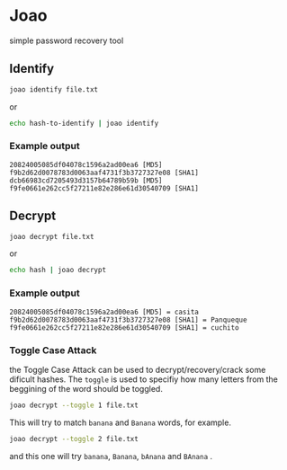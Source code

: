 # Joao
simple password recovery tool

## Identify

```sh
joao identify file.txt
```

or

```sh
echo hash-to-identify | joao identify
```

### Example output

```
20824005085df04078c1596a2ad00ea6 [MD5]
f9b2d62d0078783d0063aaf4731f3b3727327e08 [SHA1]
dcb66983cd7205493d3157b64789b59b [MD5]
f9fe0661e262cc5f27211e82e286e61d30540709 [SHA1]
```

## Decrypt

```sh
joao decrypt file.txt
```

or

```sh
echo hash | joao decrypt
```

### Example output

```
20824005085df04078c1596a2ad00ea6 [MD5] = casita
f9b2d62d0078783d0063aaf4731f3b3727327e08 [SHA1] = Panqueque
f9fe0661e262cc5f27211e82e286e61d30540709 [SHA1] = cuchito
```

### Toggle Case Attack

the Toggle Case Attack can be used to decrypt/recovery/crack some dificult hashes.
The `toggle` is used to specifiy how many letters from the beggining of the word should be toggled.

```sh
joao decrypt --toggle 1 file.txt
```

This will try to match  `banana` and `Banana` words, for example.

```sh
joao decrypt --toggle 2 file.txt
```

and this one will try `banana`, `Banana`, `bAnana` and `BAnana` .



 
  